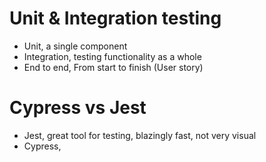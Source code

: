 # Unit & Integration testing

- Unit, a single component
- Integration, testing functionality as a whole
- End to end, From start to finish (User story)

# Cypress vs Jest

- Jest, great tool for testing, blazingly fast, not very visual
- Cypress,
